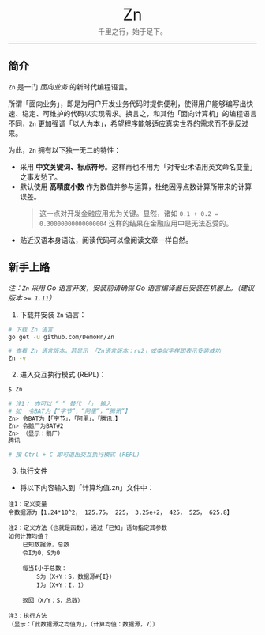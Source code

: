 <div align="center">
  <div style="font-size: 32px;margin-bottom: 4px;">Zn</div>  
  <div style="color: #666">千里之行，始于足下。</div>
  <hr />
</div>

## 简介

`Zn` 是一门 _面向业务_ 的新时代编程语言。

所谓「面向业务」，即是为用户开发业务代码时提供便利，使得用户能够编写出快速、稳定、可维护的代码以实现需求。换言之，和其他「面向计算机」的编程语言不同，`Zn` 更加强调「以人为本」，希望程序能够适应真实世界的需求而不是反过来。

为此，`Zn` 拥有以下独一无二的特性：

- 采用 **中文关键词、标点符号**。这样再也不用为「对专业术语用英文命名变量」之事发愁了。
- 默认使用 **高精度小数** 作为数值并参与运算，杜绝因浮点数计算所带来的计算误差。
  > 这一点对开发金融应用尤为关键。显然，诸如 `0.1 + 0.2 = 0.30000000000000004` 这样的结果在金融应用中是无法忍受的。
- 贴近汉语本身语法，阅读代码可以像阅读文章一样自然。

## 新手上路

_注：`Zn` 采用 Go 语言开发，安装前请确保 Go 语言编译器已安装在机器上。（建议版本 `>= 1.11`）_

1. 下载并安装 `Zn` 语言：
```sh
# 下载 Zn 语言
go get -u github.com/DemoHn/Zn

# 查看 Zn 语言版本，若显示 「Zn语言版本：rv2」或类似字样即表示安装成功
Zn -v
```

2. 进入交互执行模式 (REPL)：
```sh
$ Zn

# 注1： 亦可以 “ ” 替代 「」 输入
# 如  令BAT为【“字节”，“阿里”，“腾讯”】
Zn> 令BAT为【「字节」，「阿里」，「腾讯」】
Zn> 令鹅厂为BAT#2
Zn> （显示：鹅厂）
腾讯

# 按 Ctrl + C 即可退出交互执行模式 (REPL)
```

3. 执行文件

- 将以下内容输入到「计算均值.zn」文件中：
```zn
注1：定义变量
令数据源为【1.24*10^2， 125.75， 225， 3.25e+2， 425， 525， 625.8】

注2：定义方法（也就是函数），通过「已知」语句指定其参数
如何计算均值？
    已知数据源，总数
    令I为0，S为0

    每当I小于总数：
        S为（X+Y：S，数据源#{I}）
        I为（X+Y：I，1）

    返回（X/Y：S，总数）

注3：执行方法
（显示：「此数据源之均值为」，（计算均值：数据源，7））
```